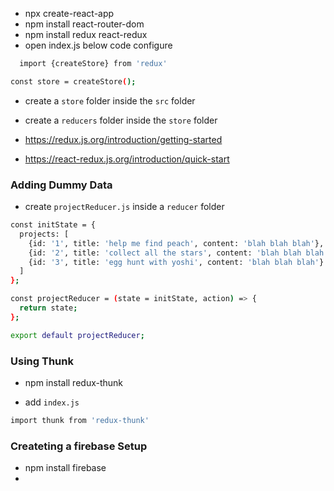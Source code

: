 - npx create-react-app
- npm install react-router-dom
- npm install redux react-redux
- open index.js below code configure

```sh
  import {createStore} from 'redux'

const store = createStore();

```

- create a `store` folder inside the `src` folder
- create a `reducers` folder inside the `store` folder


- https://redux.js.org/introduction/getting-started

- https://react-redux.js.org/introduction/quick-start


### Adding Dummy Data

- create `projectReducer.js` inside a `reducer` folder

```sh
const initState = {
  projects: [
    {id: '1', title: 'help me find peach', content: 'blah blah blah'},
    {id: '2', title: 'collect all the stars', content: 'blah blah blah'},
    {id: '3', title: 'egg hunt with yoshi', content: 'blah blah blah'}
  ]
};

const projectReducer = (state = initState, action) => {
  return state;
};

export default projectReducer;

```


### Using Thunk
- npm install redux-thunk

- add `index.js`
```sh
import thunk from 'redux-thunk'

```


### Createting a firebase Setup
- npm install firebase
- 
